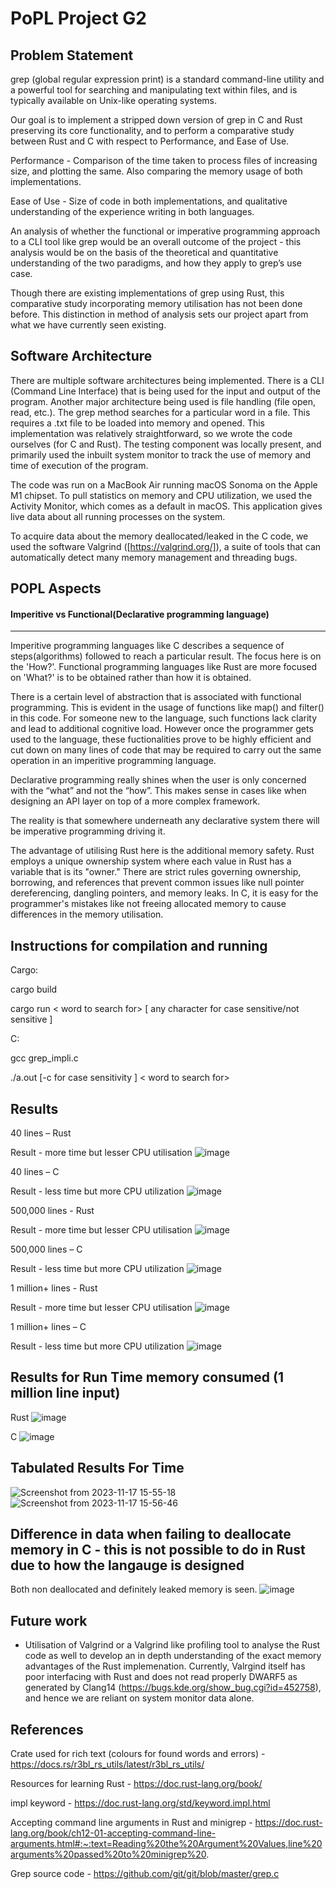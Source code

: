 # PoPL Project G2

Problem Statement
-----------------
grep (global regular expression print) is a standard command-line utility and a powerful tool for searching and manipulating text within files, and is typically available on Unix-like operating systems.

Our goal is to implement a stripped down version of grep in C and Rust preserving its core functionality, and to perform a comparative study between Rust and C with respect to Performance, and Ease of Use.

Performance - Comparison of the time taken to process files of increasing size, and plotting the same. Also comparing the memory usage of both implementations.

Ease of Use - Size of code in both implementations, and qualitative understanding of the experience writing in both languages.

An analysis of whether the functional or imperative programming approach to a CLI tool like grep would be an overall outcome of the project - this analysis would be on the basis of the theoretical and quantitative understanding of the two paradigms, and how they apply to grep’s use case.

Though there are existing implementations of grep using Rust, this comparative study incorporating memory utilisation has not been done before. This distinction in method of analysis sets our project apart from what we have currently seen existing. 


Software Architecture
---------------------
There are multiple software architectures being implemented. There is a CLI (Command Line Interface) that is being used for the input and output of the program.
Another major architecture being used is file handling (file open, read, etc.). The grep method searches for a particular word in a file. This requires a .txt file to be loaded into memory and opened. 
This implementation was relatively straightforward, so we wrote the code ourselves (for C and Rust). 
The testing component was locally present, and primarily used the inbuilt system monitor to track the use of memory and time of execution of the program. 

The code was run on a MacBook Air running macOS Sonoma on the Apple M1 chipset. To pull statistics on memory and CPU utilization, we used the Activity Monitor, which comes as a default in macOS. This application gives live data about all running processes on the system.

To acquire data about the memory deallocated/leaked in the C code, we used the software Valgrind ([https://valgrind.org/]), a suite of tools that can automatically detect many memory management and threading bugs. 

POPL Aspects
------------
#### Imperitive vs Functional(Declarative programming language)
----------------------------------------------------------
Imperitive programming languages like C describes a sequence of steps(algorithms) followed to reach a particular result. The focus here is on the 'How?'.
Functional programming languages like Rust are more focused on 'What?' is to be obtained rather than how it is obtained.

There is a certain level of abstraction that is associated with functional programming. This is evident in the usage of functions like map() and filter() in this code. For someone new to the language, such functions lack clarity and lead to additional cognitive load. However once the programmer gets used to the language, these fuctionalities prove to be highly efficient and cut down on many lines of code that may be required to carry out the same operation in an imperitive programming language.

Declarative programming really shines when the user is only concerned with the “what” and not the “how”. This makes sense in cases like when designing an API layer on top of a more complex framework.

The reality is that somewhere underneath any declarative system there will be imperative programming driving it.

The advantage of utilising Rust here is the additional memory safety. Rust employs a unique ownership system where each value in Rust has a variable that is its "owner." There are strict rules governing ownership, borrowing, and references that prevent common issues like null pointer dereferencing, dangling pointers, and memory leaks. In C, it is easy for the programmer's mistakes like not freeing allocated memory to cause differences in the memory utilisation.

Instructions for compilation and running
-----------------------------------------
Cargo:

cargo build 

cargo run < word to search for> <file in which to search > [ any character for case sensitive/not sensitive ]

C:

gcc grep_impli.c

./a.out [-c for case sensitivity ] < word to search for> <file in which to search >

Results
---------
40 lines  – Rust

Result - more time but lesser CPU utilisation
![image](https://github.com/shreya-aiyer/PoPL_Project_G2/assets/92772716/63d7aec2-7802-45e6-8be1-6b4bfc1464c0)

40 lines  – C 

Result - less time but more CPU utilization
![image](https://github.com/shreya-aiyer/PoPL_Project_G2/assets/92772716/92e23985-a34f-49a8-9862-dd9c9d9f40e3)

500,000 lines - Rust 

Result - more time but lesser CPU utilisation
![image](https://github.com/shreya-aiyer/PoPL_Project_G2/assets/92772716/12a166d9-299b-4cd8-90c1-8f8dc985b0c7)



500,000 lines – C 

Result - less time but more CPU utilization
![image](https://github.com/shreya-aiyer/PoPL_Project_G2/assets/92772716/c2107eff-fe3a-4cd1-bca2-4b54711a73b5)


1 million+ lines - Rust 

Result - more time but lesser CPU utilisation
![image](https://github.com/shreya-aiyer/PoPL_Project_G2/assets/92772716/0a3e2e13-e98c-452d-9ed0-22f54b531f3e)


1 million+ lines – C 

Result - less time but more CPU utilization
![image](https://github.com/shreya-aiyer/PoPL_Project_G2/assets/92772716/2b4e13fb-0988-4b1f-b217-a622cc176d2a)

Results for Run Time memory consumed (1 million line input)
------
Rust
![image](https://github.com/shreya-aiyer/PoPL_Project_G2/assets/93695659/5864dbe7-dedc-44c8-977e-e978b239f9c5)


C
![image](https://github.com/shreya-aiyer/PoPL_Project_G2/assets/93695659/dcb22fad-b80d-44b8-a709-f57383c96f2b)


Tabulated Results For Time
---------------------------
![Screenshot from 2023-11-17 15-55-18](https://github.com/shreya-aiyer/PoPL_Project_G2/assets/93695659/abf46738-333e-4f48-9b28-71d877c2e3d7)
![Screenshot from 2023-11-17 15-56-46](https://github.com/shreya-aiyer/PoPL_Project_G2/assets/93695659/f2f34e89-6b36-42cf-a69c-eff3b77df50a)

Difference in data when failing to deallocate memory in C - this is not possible to do in Rust due to how the langauge is designed
----
Both non deallocated and definitely leaked memory is seen.
![image](https://github.com/shreya-aiyer/PoPL_Project_G2/assets/93695659/b1ef3aba-db81-4e1b-a6a6-165c40742fb6)

Future work
-----------
- Utilisation of Valgrind or a Valgrind like profiling tool to analyse the Rust code as well to develop an in depth understanding of the exact memory advantages of the Rust implemenation. Currently, Valrgind itself has poor interfacing with Rust and does not read properly DWARF5 as generated by Clang14 (https://bugs.kde.org/show_bug.cgi?id=452758), and hence we are reliant on system monitor data alone.


References
----------
Crate used for rich text (colours for found words and errors) - https://docs.rs/r3bl_rs_utils/latest/r3bl_rs_utils/

Resources for learning Rust - https://doc.rust-lang.org/book/

impl keyword - https://doc.rust-lang.org/std/keyword.impl.html

Accepting command line arguments in Rust and minigrep - https://doc.rust-lang.org/book/ch12-01-accepting-command-line-arguments.html#:~:text=Reading%20the%20Argument%20Values,line%20arguments%20passed%20to%20minigrep%20.

Grep source code - https://github.com/git/git/blob/master/grep.c
